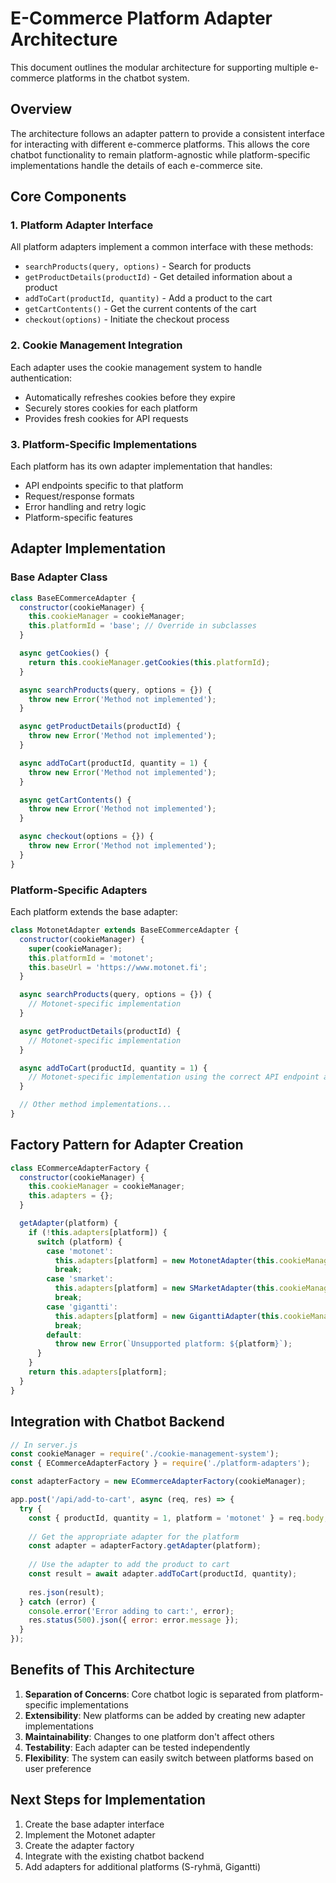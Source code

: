 # E-Commerce Platform Adapter Architecture

This document outlines the modular architecture for supporting multiple e-commerce platforms in the chatbot system.

## Overview

The architecture follows an adapter pattern to provide a consistent interface for interacting with different e-commerce platforms. This allows the core chatbot functionality to remain platform-agnostic while platform-specific implementations handle the details of each e-commerce site.

## Core Components

### 1. Platform Adapter Interface

All platform adapters implement a common interface with these methods:

- `searchProducts(query, options)` - Search for products
- `getProductDetails(productId)` - Get detailed information about a product
- `addToCart(productId, quantity)` - Add a product to the cart
- `getCartContents()` - Get the current contents of the cart
- `checkout(options)` - Initiate the checkout process

### 2. Cookie Management Integration

Each adapter uses the cookie management system to handle authentication:

- Automatically refreshes cookies before they expire
- Securely stores cookies for each platform
- Provides fresh cookies for API requests

### 3. Platform-Specific Implementations

Each platform has its own adapter implementation that handles:

- API endpoints specific to that platform
- Request/response formats
- Error handling and retry logic
- Platform-specific features

## Adapter Implementation

### Base Adapter Class

```javascript
class BaseECommerceAdapter {
  constructor(cookieManager) {
    this.cookieManager = cookieManager;
    this.platformId = 'base'; // Override in subclasses
  }

  async getCookies() {
    return this.cookieManager.getCookies(this.platformId);
  }

  async searchProducts(query, options = {}) {
    throw new Error('Method not implemented');
  }

  async getProductDetails(productId) {
    throw new Error('Method not implemented');
  }

  async addToCart(productId, quantity = 1) {
    throw new Error('Method not implemented');
  }

  async getCartContents() {
    throw new Error('Method not implemented');
  }

  async checkout(options = {}) {
    throw new Error('Method not implemented');
  }
}
```

### Platform-Specific Adapters

Each platform extends the base adapter:

```javascript
class MotonetAdapter extends BaseECommerceAdapter {
  constructor(cookieManager) {
    super(cookieManager);
    this.platformId = 'motonet';
    this.baseUrl = 'https://www.motonet.fi';
  }

  async searchProducts(query, options = {}) {
    // Motonet-specific implementation
  }

  async getProductDetails(productId) {
    // Motonet-specific implementation
  }

  async addToCart(productId, quantity = 1) {
    // Motonet-specific implementation using the correct API endpoint and payload format
  }

  // Other method implementations...
}
```

## Factory Pattern for Adapter Creation

```javascript
class ECommerceAdapterFactory {
  constructor(cookieManager) {
    this.cookieManager = cookieManager;
    this.adapters = {};
  }

  getAdapter(platform) {
    if (!this.adapters[platform]) {
      switch (platform) {
        case 'motonet':
          this.adapters[platform] = new MotonetAdapter(this.cookieManager);
          break;
        case 'smarket':
          this.adapters[platform] = new SMarketAdapter(this.cookieManager);
          break;
        case 'gigantti':
          this.adapters[platform] = new GiganttiAdapter(this.cookieManager);
          break;
        default:
          throw new Error(`Unsupported platform: ${platform}`);
      }
    }
    return this.adapters[platform];
  }
}
```

## Integration with Chatbot Backend

```javascript
// In server.js
const cookieManager = require('./cookie-management-system');
const { ECommerceAdapterFactory } = require('./platform-adapters');

const adapterFactory = new ECommerceAdapterFactory(cookieManager);

app.post('/api/add-to-cart', async (req, res) => {
  try {
    const { productId, quantity = 1, platform = 'motonet' } = req.body;
    
    // Get the appropriate adapter for the platform
    const adapter = adapterFactory.getAdapter(platform);
    
    // Use the adapter to add the product to cart
    const result = await adapter.addToCart(productId, quantity);
    
    res.json(result);
  } catch (error) {
    console.error('Error adding to cart:', error);
    res.status(500).json({ error: error.message });
  }
});
```

## Benefits of This Architecture

1. **Separation of Concerns**: Core chatbot logic is separated from platform-specific implementations
2. **Extensibility**: New platforms can be added by creating new adapter implementations
3. **Maintainability**: Changes to one platform don't affect others
4. **Testability**: Each adapter can be tested independently
5. **Flexibility**: The system can easily switch between platforms based on user preference

## Next Steps for Implementation

1. Create the base adapter interface
2. Implement the Motonet adapter
3. Create the adapter factory
4. Integrate with the existing chatbot backend
5. Add adapters for additional platforms (S-ryhmä, Gigantti)
